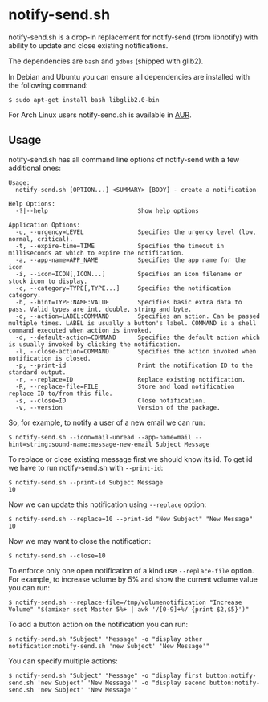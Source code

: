 # notify-send.sh

notify-send.sh is a drop-in replacement for notify-send (from
libnotify) with ability to update and close existing notifications.

The dependencies are `bash` and `gdbus` (shipped with glib2).

In Debian and Ubuntu you can ensure all dependencies are installed
with the following command:

    $ sudo apt-get install bash libglib2.0-bin

For Arch Linux users notify-send.sh is available in [AUR].

[AUR]: https://aur.archlinux.org/packages/notify-send.sh/

## Usage

notify-send.sh has all command line options of notify-send with a few
additional ones:

    Usage:
      notify-send.sh [OPTION...] <SUMMARY> [BODY] - create a notification

    Help Options:
      -?|--help                         Show help options

    Application Options:
      -u, --urgency=LEVEL               Specifies the urgency level (low, normal, critical).
      -t, --expire-time=TIME            Specifies the timeout in milliseconds at which to expire the notification.
      -a, --app-name=APP_NAME           Specifies the app name for the icon
      -i, --icon=ICON[,ICON...]         Specifies an icon filename or stock icon to display.
      -c, --category=TYPE[,TYPE...]     Specifies the notification category.
      -h, --hint=TYPE:NAME:VALUE        Specifies basic extra data to pass. Valid types are int, double, string and byte.
      -o, --action=LABEL:COMMAND        Specifies an action. Can be passed multiple times. LABEL is usually a button's label. COMMAND is a shell command executed when action is invoked.
      -d, --default-action=COMMAND      Specifies the default action which is usually invoked by clicking the notification.
      -l, --close-action=COMMAND        Specifies the action invoked when notification is closed.
      -p, --print-id                    Print the notification ID to the standard output.
      -r, --replace=ID                  Replace existing notification.
      -R, --replace-file=FILE           Store and load notification replace ID to/from this file.
      -s, --close=ID                    Close notification.
      -v, --version                     Version of the package.


So, for example, to notify a user of a new email we can run:

    $ notify-send.sh --icon=mail-unread --app-name=mail --hint=string:sound-name:message-new-email Subject Message

To replace or close existing message first we should know its id. To
get id we have to run notify-send.sh with `--print-id`:

    $ notify-send.sh --print-id Subject Message
    10

Now we can update this notification using `--replace` option:

    $ notify-send.sh --replace=10 --print-id "New Subject" "New Message"
    10

Now we may want to close the notification:

    $ notify-send.sh --close=10

To enforce only one open notification of a kind use `--replace-file`
option. For example, to increase volume by 5% and show the current
volume value you can run:

    $ notify-send.sh --replace-file=/tmp/volumenotification "Increase Volume" "$(amixer sset Master 5%+ | awk '/[0-9]+%/ {print $2,$5}')"

To add a button action on the notification you can run:

    $ notify-send.sh "Subject" "Message" -o "display other notification:notify-send.sh 'new Subject' 'New Message'"

You can specify multiple actions:

    $ notify-send.sh "Subject" "Message" -o "display first button:notify-send.sh 'new Subject' 'New Message'" -o "display second button:notify-send.sh 'new Subject' 'New Message'"
